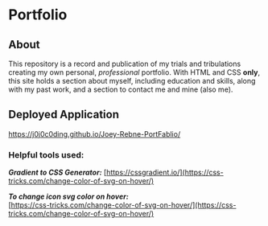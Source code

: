 # Portfolio

## About  
This repository is a record and publication of my trials and tribulations creating my own personal, *professional* portfolio. With HTML and CSS **only**, this site holds a section about myself, including education and skills, along with my past work, and a section to contact me and mine (also me). 

## Deployed Application
https://j0j0c0ding.github.io/Joey-Rebne-PortFablio/

### Helpful tools used:
***Gradient to CSS Generator:***
[https://cssgradient.io/](https://css-tricks.com/change-color-of-svg-on-hover/)

***To change icon svg color on hover:***  
[https://css-tricks.com/change-color-of-svg-on-hover/](https://css-tricks.com/change-color-of-svg-on-hover/)

